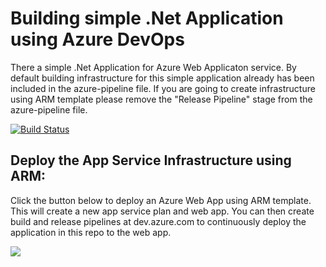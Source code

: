# Building simple .Net Application using Azure DevOps

There a simple .Net Application for Azure Web Applicaton service. By default building infrastructure for this simple application already has been included in the azure-pipeline file. If you are going to create infrastructure using ARM template please remove the "Release Pipeline" stage from the azure-pipeline file. 

[![Build Status](https://dev.azure.com/romanrabodzei/ASP%20DotNet%20Core%20Application/_apis/build/status/GUI%20CI?branchName=master)](https://dev.azure.com/romanrabodzei/ASP%20DotNet%20Core%20Application/_build/latest?definitionId=6&branchName=master)

## Deploy the App Service Infrastructure using ARM:
Click the button below to deploy an Azure Web App using ARM template. This will create a new app service plan and web app. You can then create build and release pipelines at dev.azure.com to continuously deploy the application in this repo to the web app.

<a href="https://portal.azure.com/#create/Microsoft.Template/uri/https%3A%2F%2Fraw.githubusercontent.com%2Fromanrabodzei%2FDotNet-App-to-Azure-WebApp-using-Azure-Pipeline%2Fmaster%2Fazure-deploy.json" target="_blank">
    <img src="http://azuredeploy.net/deploybutton.png"/>
</a>
